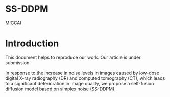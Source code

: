 # SS-DDPM
MICCAI
# Introduction
This document helps to reproduce our work. Our article is under submission.

In response to the increase in noise levels in images caused by low-dose digital X-ray radiography (DR) and computed tomography (CT), which leads to a significant deterioration in image quality, we propose a self-fusion diffusion model based on simplex noise (SS-DDPM).
